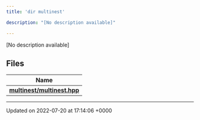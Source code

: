 ```yaml
---
title: 'dir multinest'

description: "[No description available]"

---
```







[No description available]

## Files

| Name           |
| -------------- |
| **[multinest/multinest.hpp](/documentation/code/files/multinest_8hpp/#file-multinest.hpp)**  |






-------------------------------

Updated on 2022-07-20 at 17:14:06 +0000
